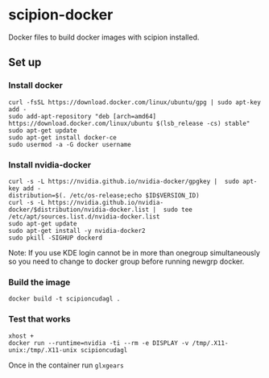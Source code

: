 # scipion-docker
Docker files to build docker images with scipion installed.

## Set up

### Install docker
```
curl -fsSL https://download.docker.com/linux/ubuntu/gpg | sudo apt-key add -
sudo add-apt-repository "deb [arch=amd64] https://download.docker.com/linux/ubuntu $(lsb_release -cs) stable"
sudo apt-get update
sudo apt-get install docker-ce
sudo usermod -a -G docker username
```

### Install nvidia-docker
```
curl -s -L https://nvidia.github.io/nvidia-docker/gpgkey |  sudo apt-key add -
distribution=$(. /etc/os-release;echo $ID$VERSION_ID)
curl -s -L https://nvidia.github.io/nvidia-docker/$distribution/nvidia-docker.list |  sudo tee /etc/apt/sources.list.d/nvidia-docker.list
sudo apt-get update
sudo apt-get install -y nvidia-docker2
sudo pkill -SIGHUP dockerd
```
Note: If you use KDE login cannot be in more than onegroup simultaneously so you need to change to docker group before running newgrp docker.

### Build the image
```
docker build -t scipioncudagl .
```

### Test that works
```
xhost +
docker run --runtime=nvidia -ti --rm -e DISPLAY -v /tmp/.X11-unix:/tmp/.X11-unix scipioncudagl
```

Once in the container run `glxgears`


